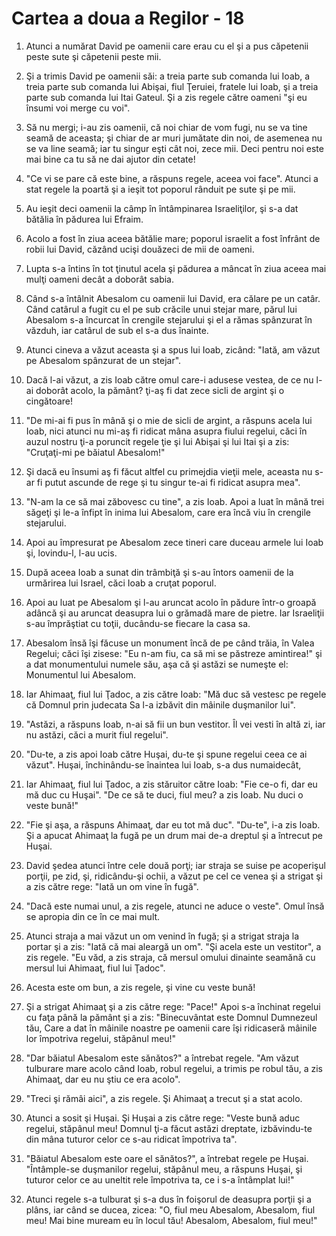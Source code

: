 # Cartea a doua a Regilor - 18

1. Atunci a numărat David pe oamenii care erau cu el şi a pus căpetenii peste sute şi căpetenii peste mii. 

2. Şi a trimis David pe oamenii săi: a treia parte sub comanda lui Ioab, a treia parte sub comanda lui Abişai, fiul Ţeruiei, fratele lui Ioab, şi a treia parte sub comanda lui Itai Gateul. Şi a zis regele către oameni "şi eu însumi voi merge cu voi". 

3. Să nu mergi; i-au zis oamenii, că noi chiar de vom fugi, nu se va tine seamă de aceasta; şi chiar de ar muri jumătate din noi, de asemenea nu se va line seamă; iar tu singur eşti cât noi, zece mii. Deci pentru noi este mai bine ca tu să ne dai ajutor din cetate!

4. "Ce vi se pare că este bine, a răspuns regele, aceea voi face". Atunci a stat regele la poartă şi a ieşit tot poporul rânduit pe sute şi pe mii. 

6. Au ieşit deci oamenii la câmp în întâmpinarea Israeliţilor, şi s-a dat bătălia în pădurea lui Efraim. 

7. Acolo a fost în ziua aceea bătălie mare; poporul israelit a fost înfrânt de robii lui David, căzând ucişi douăzeci de mii de oameni. 

8. Lupta s-a întins în tot ţinutul acela şi pădurea a mâncat în ziua aceea mai mulţi oameni decât a doborât sabia. 

9. Când s-a întâlnit Abesalom cu oamenii lui David, era călare pe un catâr. Când catârul a fugit cu el pe sub crăcile unui stejar mare, părul lui Abesalom s-a încurcat în crengile stejarului şi el a rămas spânzurat în văzduh, iar catârul de sub el s-a dus înainte. 

10. Atunci cineva a văzut aceasta şi a spus lui Ioab, zicând: "Iată, am văzut pe Abesalom spânzurat de un stejar". 

11. Dacă l-ai văzut, a zis Ioab către omul care-i adusese vestea, de ce nu l-ai doborât acolo, la pământ? ţi-aş fi dat zece sicli de argint şi o cingătoare!

12. "De mi-ai fi pus în mână şi o mie de sicli de argint, a răspuns acela lui Ioab, nici atunci nu mi-aş fi ridicat mâna asupra fiului regelui, căci în auzul nostru ţi-a poruncit regele ţie şi lui Abişai şi lui Itai şi a zis: "Cruţaţi-mi pe băiatul Abesalom!" 

13. Şi dacă eu însumi aş fi făcut altfel cu primejdia vieţii mele, aceasta nu s-ar fi putut ascunde de rege şi tu singur te-ai fi ridicat asupra mea". 

14. "N-am la ce să mai zăbovesc cu tine", a zis Ioab. Apoi a luat în mână trei săgeţi şi le-a înfipt în inima lui Abesalom, care era încă viu în crengile stejarului. 

15. Apoi au împresurat pe Abesalom zece tineri care duceau armele lui Ioab şi, lovindu-l, l-au ucis. 

16. După aceea Ioab a sunat din trâmbiţă şi s-au întors oamenii de la urmărirea lui Israel, căci Ioab a cruţat poporul. 

17. Apoi au luat pe Abesalom şi l-au aruncat acolo în pădure într-o groapă adâncă şi au aruncat deasupra lui o grămadă mare de pietre. Iar Israeliţii s-au împrăştiat cu toţii, ducându-se fiecare la casa sa. 

18. Abesalom însă îşi făcuse un monument încă de pe când trăia, în Valea Regelui; căci îşi zisese: "Eu n-am fiu, ca să mi se păstreze amintirea!" şi a dat monumentului numele său, aşa că şi astăzi se numeşte el: Monumentul lui Abesalom. 

19. Iar Ahimaaţ, fiul lui Ţadoc, a zis către Ioab: "Mă duc să vestesc pe regele că Domnul prin judecata Sa l-a izbăvit din mâinile duşmanilor lui". 

20. "Astăzi, a răspuns Ioab, n-ai să fii un bun vestitor. Îl vei vesti în altă zi, iar nu astăzi, căci a murit fiul regelui". 

21. "Du-te, a zis apoi Ioab către Huşai, du-te şi spune regelui ceea ce ai văzut". Huşai, închinându-se înaintea lui Ioab, s-a dus numaidecât, 

22. Iar Ahimaaţ, fiul lui Ţadoc, a zis stăruitor către Ioab: "Fie ce-o fi, dar eu mă duc cu Huşai". "De ce să te duci, fiul meu? a zis Ioab. Nu duci o veste bună!" 

23. "Fie şi aşa, a răspuns Ahimaaţ, dar eu tot mă duc". "Du-te", i-a zis Ioab. Şi a apucat Ahimaaţ la fugă pe un drum mai de-a dreptul şi a întrecut pe Huşai. 

24. David şedea atunci între cele două porţi; iar straja se suise pe acoperişul porţii, pe zid, şi, ridicându-şi ochii, a văzut pe cel ce venea şi a strigat şi a zis către rege: "Iată un om vine în fugă". 

25. "Dacă este numai unul, a zis regele, atunci ne aduce o veste". Omul însă se apropia din ce în ce mai mult. 

26. Atunci straja a mai văzut un om venind în fugă; şi a strigat straja la portar şi a zis: "Iată că mai aleargă un om". "Şi acela este un vestitor", a zis regele. "Eu văd, a zis straja, că mersul omului dinainte seamănă cu mersul lui Ahimaaţ, fiul lui Ţadoc". 

27. Acesta este om bun, a zis regele, şi vine cu veste bună!

28. Şi a strigat Ahimaaţ şi a zis către rege: "Pace!" Apoi s-a închinat regelui cu faţa până la pământ şi a zis: "Binecuvântat este Domnul Dumnezeul tău, Care a dat în mâinile noastre pe oamenii care îşi ridicaseră mâinile lor împotriva regelui, stăpânul meu!" 

29. "Dar băiatul Abesalom este sănătos?" a întrebat regele. "Am văzut tulburare mare acolo când Ioab, robul regelui, a trimis pe robul tău, a zis Ahimaaţ, dar eu nu ştiu ce era acolo". 

30. "Treci şi rămâi aici", a zis regele. Şi Ahimaaţ a trecut şi a stat acolo. 

31. Atunci a sosit şi Huşai. Şi Huşai a zis către rege: "Veste bună aduc regelui, stăpânul meu! Domnul ţi-a făcut astăzi dreptate, izbăvindu-te din mâna tuturor celor ce s-au ridicat împotriva ta". 

32. "Băiatul Abesalom este oare el  sănătos?", a întrebat regele pe Huşai. "Întâmple-se duşmanilor regelui, stăpânul meu, a răspuns Huşai, şi tuturor celor ce au uneltit rele împotriva ta, ce i s-a întâmplat lui!" 

33. Atunci regele s-a tulburat şi s-a dus în foişorul de deasupra porţii şi a plâns, iar când se ducea, zicea: "O, fiul meu Abesalom, Abesalom, fiul meu! Mai bine muream eu în locul tău! Abesalom, Abesalom, fiul meu!" 

